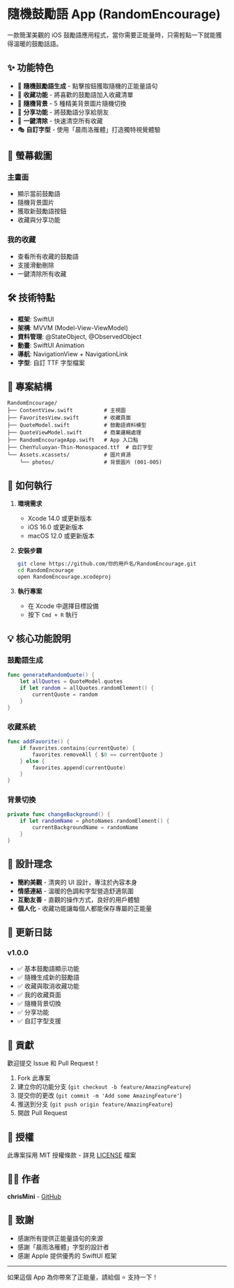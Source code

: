 # 隨機鼓勵語 App (RandomEncourage)

一款簡潔美觀的 iOS 鼓勵語應用程式，當你需要正能量時，只需輕點一下就能獲得溫暖的鼓勵話語。

## ✨ 功能特色

- 🎲 **隨機鼓勵語生成** - 點擊按鈕獲取隨機的正能量語句
- 💝 **收藏功能** - 將喜歡的鼓勵語加入收藏清單
- 🎨 **隨機背景** - 5 種精美背景圖片隨機切換
- 📱 **分享功能** - 將鼓勵語分享給朋友
- 🧹 **一鍵清除** - 快速清空所有收藏
- 🎭 **自訂字型** - 使用「晨雨洛雁體」打造獨特視覺體驗

## 📱 螢幕截圖

### 主畫面
- 顯示當前鼓勵語
- 隨機背景圖片
- 獲取新鼓勵語按鈕
- 收藏與分享功能

### 我的收藏
- 查看所有收藏的鼓勵語
- 支援滑動刪除
- 一鍵清除所有收藏

## 🛠 技術特點

- **框架**: SwiftUI
- **架構**: MVVM (Model-View-ViewModel)
- **資料管理**: @StateObject, @ObservedObject
- **動畫**: SwiftUI Animation
- **導航**: NavigationView + NavigationLink
- **字型**: 自訂 TTF 字型檔案

## 📂 專案結構

```
RandomEncourage/
├── ContentView.swift          # 主視圖
├── FavoritesView.swift        # 收藏頁面
├── QuoteModel.swift           # 鼓勵語資料模型
├── QuoteViewModel.swift       # 商業邏輯處理
├── RandomEncourageApp.swift   # App 入口點
├── ChenYuluoyan-Thin-Monospaced.ttf  # 自訂字型
└── Assets.xcassets/           # 圖片資源
    └── photos/                # 背景圖片 (001-005)
```

## 🚀 如何執行

1. **環境需求**
   - Xcode 14.0 或更新版本
   - iOS 16.0 或更新版本
   - macOS 12.0 或更新版本

2. **安裝步驟**
   ```bash
   git clone https://github.com/你的用戶名/RandomEncourage.git
   cd RandomEncourage
   open RandomEncourage.xcodeproj
   ```

3. **執行專案**
   - 在 Xcode 中選擇目標設備
   - 按下 `Cmd + R` 執行

## 💡 核心功能說明

### 鼓勵語生成
```swift
func generateRandomQuote() {
    let allQuotes = QuoteModel.quotes
    if let random = allQuotes.randomElement() {
        currentQuote = random
    }
}
```

### 收藏系統
```swift
func addFavorite() {
    if favorites.contains(currentQuote) {
        favorites.removeAll { $0 == currentQuote }
    } else {
        favorites.append(currentQuote)
    }
}
```

### 背景切換
```swift
private func changeBackground() {
    if let randomName = photoNames.randomElement() {
        currentBackgroundName = randomName
    }
}
```

## 🎨 設計理念

- **簡約美觀** - 清爽的 UI 設計，專注於內容本身
- **情感連結** - 溫暖的色調和字型營造舒適氛圍
- **互動友善** - 直觀的操作方式，良好的用戶體驗
- **個人化** - 收藏功能讓每個人都能保存專屬的正能量

## 📝 更新日誌

### v1.0.0
- ✅ 基本鼓勵語顯示功能
- ✅ 隨機生成新的鼓勵語
- ✅ 收藏與取消收藏功能
- ✅ 我的收藏頁面
- ✅ 隨機背景切換
- ✅ 分享功能
- ✅ 自訂字型支援

## 🤝 貢獻

歡迎提交 Issue 和 Pull Request！

1. Fork 此專案
2. 建立你的功能分支 (`git checkout -b feature/AmazingFeature`)
3. 提交你的更改 (`git commit -m 'Add some AmazingFeature'`)
4. 推送到分支 (`git push origin feature/AmazingFeature`)
5. 開啟 Pull Request

## 📄 授權

此專案採用 MIT 授權條款 - 詳見 [LICENSE](LICENSE) 檔案

## 👨‍💻 作者

**chrisMini** - [GitHub](https://github.com/你的用戶名)

## 🙏 致謝

- 感謝所有提供正能量語句的來源
- 感謝「晨雨洛雁體」字型的設計者
- 感謝 Apple 提供優秀的 SwiftUI 框架

---

如果這個 App 為你帶來了正能量，請給個 ⭐️ 支持一下！
